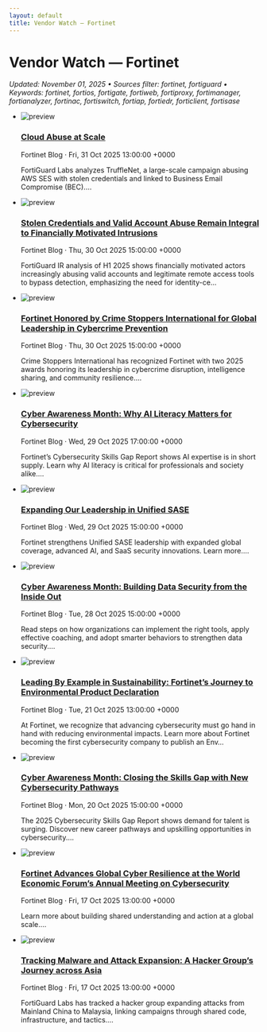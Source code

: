 ```yaml
---
layout: default
title: Vendor Watch — Fortinet
---
```


<link rel="stylesheet" href="{{ '/assets/css/cards.css' | relative_url }}">

# Vendor Watch — Fortinet

_Updated: November 01, 2025 • Sources filter: fortinet, fortiguard • Keywords: fortinet, fortios, fortigate, fortiweb, fortiproxy, fortimanager, fortianalyzer, fortinac, fortiswitch, fortiap, fortiedr, forticlient, fortisase_

<ul class="cards">
<li class="card">
  <img src="https://feeds.fortinet.com/content/dam/fortinet-blog/fortinet-logo-white.svg" alt="preview">
  <div>
    <h3><a href="https://feeds.fortinet.com/~/927010508/0/fortinet/blogs~Cloud-Abuse-at-Scale" target="_blank" rel="noopener">Cloud Abuse at Scale</a></h3>
    <div class="meta">Fortinet Blog · Fri, 31 Oct 2025 13:00:00 +0000</div>
    <p>FortiGuard Labs analyzes TruffleNet, a large-scale campaign abusing AWS SES with stolen credentials and linked to Business Email Compromise (BEC).…</p>
  </div>
</li>
<li class="card">
  <img src="https://feeds.fortinet.com/content/dam/fortinet-blog/fortinet-logo-white.svg" alt="preview">
  <div>
    <h3><a href="https://feeds.fortinet.com/~/926961680/0/fortinet/blogs~Stolen-Credentials-and-Valid-Account-Abuse-Remain-Integral-to-Financially-Motivated-Intrusions" target="_blank" rel="noopener">Stolen Credentials and Valid Account Abuse Remain Integral to Financially Motivated Intrusions</a></h3>
    <div class="meta">Fortinet Blog · Thu, 30 Oct 2025 15:00:00 +0000</div>
    <p>FortiGuard IR analysis of H1 2025 shows financially motivated actors increasingly abusing valid accounts and legitimate remote access tools to bypass detection, emphasizing the need for identity-ce…</p>
  </div>
</li>
<li class="card">
  <img src="https://feeds.fortinet.com/content/dam/fortinet-blog/fortinet-logo-white.svg" alt="preview">
  <div>
    <h3><a href="https://feeds.fortinet.com/~/926970515/0/fortinet/blogs~Fortinet-Honored-by-Crime-Stoppers-International-for-Global-Leadership-in-Cybercrime-Prevention" target="_blank" rel="noopener">Fortinet Honored by Crime Stoppers International for Global Leadership in Cybercrime Prevention</a></h3>
    <div class="meta">Fortinet Blog · Thu, 30 Oct 2025 15:00:00 +0000</div>
    <p>Crime Stoppers International has recognized Fortinet with two 2025 awards honoring its leadership in cybercrime disruption, intelligence sharing, and community resilience.…</p>
  </div>
</li>
<li class="card">
  <img src="https://feeds.fortinet.com/content/dam/fortinet-blog/fortinet-logo-white.svg" alt="preview">
  <div>
    <h3><a href="https://feeds.fortinet.com/~/926926157/0/fortinet/blogs~Cyber-Awareness-Month-Why-AI-Literacy-Matters-for-Cybersecurity" target="_blank" rel="noopener">Cyber Awareness Month: Why AI Literacy Matters for Cybersecurity</a></h3>
    <div class="meta">Fortinet Blog · Wed, 29 Oct 2025 17:00:00 +0000</div>
    <p>Fortinet’s Cybersecurity Skills Gap Report shows AI expertise is in short supply. Learn why AI literacy is critical for professionals and society alike.…</p>
  </div>
</li>
<li class="card">
  <img src="https://feeds.fortinet.com/content/dam/fortinet-blog/fortinet-logo-white.svg" alt="preview">
  <div>
    <h3><a href="https://feeds.fortinet.com/~/926921399/0/fortinet/blogs~Expanding-Our-Leadership-in-Unified-SASE" target="_blank" rel="noopener">Expanding Our Leadership in Unified SASE</a></h3>
    <div class="meta">Fortinet Blog · Wed, 29 Oct 2025 15:00:00 +0000</div>
    <p>Fortinet strengthens Unified SASE leadership with expanded global coverage, advanced AI, and SaaS security innovations. Learn more.…</p>
  </div>
</li>
<li class="card">
  <img src="https://feeds.fortinet.com/content/dam/fortinet-blog/fortinet-logo-white.svg" alt="preview">
  <div>
    <h3><a href="https://feeds.fortinet.com/~/926870336/0/fortinet/blogs~Cyber-Awareness-Month-Building-Data-Security-from-the-Inside-Out" target="_blank" rel="noopener">Cyber Awareness Month: Building Data Security from the Inside Out</a></h3>
    <div class="meta">Fortinet Blog · Tue, 28 Oct 2025 15:00:00 +0000</div>
    <p>Read steps on how organizations can implement the right tools, apply effective coaching, and adopt smarter behaviors to strengthen data security.…</p>
  </div>
</li>
<li class="card">
  <img src="https://feeds.fortinet.com/content/dam/fortinet-blog/fortinet-logo-white.svg" alt="preview">
  <div>
    <h3><a href="https://feeds.fortinet.com/~/926573489/0/fortinet/blogs~Leading-By-Example-in-Sustainability-Fortinet%e2%80%99s-Journey-to-Environmental-Product-Declaration" target="_blank" rel="noopener">Leading By Example in Sustainability: Fortinet’s Journey to Environmental Product Declaration</a></h3>
    <div class="meta">Fortinet Blog · Tue, 21 Oct 2025 13:00:00 +0000</div>
    <p>At Fortinet, we recognize that advancing cybersecurity must go hand in hand with reducing environmental impacts. Learn more about Fortinet becoming the first cybersecurity company to publish an Env…</p>
  </div>
</li>
<li class="card">
  <img src="https://feeds.fortinet.com/content/dam/fortinet-blog/fortinet-logo-white.svg" alt="preview">
  <div>
    <h3><a href="https://feeds.fortinet.com/~/926532101/0/fortinet/blogs~Cyber-Awareness-Month-Closing-the-Skills-Gap-with-New-Cybersecurity-Pathways" target="_blank" rel="noopener">Cyber Awareness Month: Closing the Skills Gap with New Cybersecurity Pathways</a></h3>
    <div class="meta">Fortinet Blog · Mon, 20 Oct 2025 15:00:00 +0000</div>
    <p>The 2025 Cybersecurity Skills Gap Report shows demand for talent is surging. Discover new career pathways and upskilling opportunities in cybersecurity.…</p>
  </div>
</li>
<li class="card">
  <img src="https://feeds.fortinet.com/content/dam/fortinet-blog/fortinet-logo-white.svg" alt="preview">
  <div>
    <h3><a href="https://feeds.fortinet.com/~/926393039/0/fortinet/blogs~Fortinet-Advances-Global-Cyber-Resilience-at-the-World-Economic-Forum%e2%80%99s-Annual-Meeting-on-Cybersecurity" target="_blank" rel="noopener">Fortinet Advances Global Cyber Resilience at the World Economic Forum’s Annual Meeting on Cybersecurity</a></h3>
    <div class="meta">Fortinet Blog · Fri, 17 Oct 2025 13:00:00 +0000</div>
    <p>Learn more about building shared understanding and action at a global scale.…</p>
  </div>
</li>
<li class="card">
  <img src="https://feeds.fortinet.com/content/dam/fortinet-blog/fortinet-logo-white.svg" alt="preview">
  <div>
    <h3><a href="https://feeds.fortinet.com/~/926392919/0/fortinet/blogs~Tracking-Malware-and-Attack-Expansion-A-Hacker-Group%e2%80%99s-Journey-across-Asia" target="_blank" rel="noopener">Tracking Malware and Attack Expansion: A Hacker Group’s Journey across Asia</a></h3>
    <div class="meta">Fortinet Blog · Fri, 17 Oct 2025 13:00:00 +0000</div>
    <p>FortiGuard Labs has tracked a hacker group expanding attacks from Mainland China to Malaysia, linking campaigns through shared code, infrastructure, and tactics.…</p>
  </div>
</li>
</ul>
